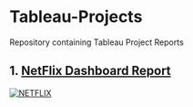 # Tableau-Projects
Repository containing Tableau Project Reports
## 1. [NetFlix Dashboard Report](https://github.com/AltheaZeta/Tableau-Projects/tree/main/Netflix%20Report)
<div class='tableauPlaceholder' id='viz1703178181827' style='position: relative'><noscript><a href='#'><img alt='NETFLIX ' src='https:&#47;&#47;public.tableau.com&#47;static&#47;images&#47;Ne&#47;NetflixReport_17031771505390&#47;NETFLIX&#47;1_rss.png' style='border: none' /></a></noscript><object class='tableauViz'  style='display:none;'><param name='host_url' value='https%3A%2F%2Fpublic.tableau.com%2F' /> <param name='embed_code_version' value='3' /> <param name='site_root' value='' /><param name='name' value='NetflixReport_17031771505390&#47;NETFLIX' /><param name='tabs' value='no' /><param name='toolbar' value='yes' /><param name='static_image' value='https:&#47;&#47;public.tableau.com&#47;static&#47;images&#47;Ne&#47;NetflixReport_17031771505390&#47;NETFLIX&#47;1.png' /> <param name='animate_transition' value='yes' /><param name='display_static_image' value='yes' /><param name='display_spinner' value='yes' /><param name='display_overlay' value='yes' /><param name='display_count' value='yes' /><param name='language' value='en-US' /></object></div>               


